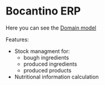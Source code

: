 # Bocantino ERP

Here you can see the [Domain model](https://drive.google.com/file/d/1lwSNumP7MRxCC2nTSc_eueGmCpDp2uLi/view?usp=sharing)

Features:

- Stock managment for:
  - bough ingredients
  - produced ingredients
  - produced products
- Nutritional information calculation


